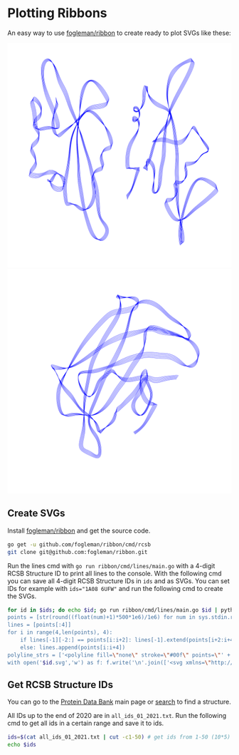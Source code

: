 # Plotting Ribbons

An easy way to use [fogleman/ribbon](https://github.com/fogleman/ribbon) to create ready to plot SVGs like these:

<img src="./examples/1A08.svg" width="800">

<img src="./examples/6UFW.svg" width="800">

## Create SVGs

Install [fogleman/ribbon](https://github.com/fogleman/ribbon) and get the source code.

```bash
go get -u github.com/fogleman/ribbon/cmd/rcsb
git clone git@github.com:fogleman/ribbon.git
```

Run the lines cmd with `go run ribbon/cmd/lines/main.go` with a 4-digit RCSB Structure ID to print all lines to the console. With the following cmd you can save all 4-digit RCSB Structure IDs in `ids` and as SVGs. You can set IDs for example with `ids="1A08 6UFW"` and run the following cmd to create the SVGs.

```bash
for id in $ids; do echo $id; go run ribbon/cmd/lines/main.go $id | python -c "import sys
points = [str(round((float(num)+1)*500*1e6)/1e6) for num in sys.stdin.read()[:-1].replace('\n',',').replace(';',',').split(',')]
lines = [points[:4]]
for i in range(4,len(points), 4):
    if lines[-1][-2:] == points[i:i+2]: lines[-1].extend(points[i+2:i+4])
    else: lines.append(points[i:i+4])
polyline_strs = ['<polyline fill=\"none\" stroke=\"#00f\" points=\"' + ' '.join(line) + '\"/>' for line in lines]
with open('$id.svg','w') as f: f.write('\n'.join(['<svg xmlns=\"http://www.w3.org/2000/svg\" height=\"26.45834cm\" viewBox=\"0 0 1000 1000\" width=\"26.45834cm\">']+polyline_strs+['</svg>']))"; done
```

## Get RCSB Structure IDs

You can go to the [Protein Data Bank](http://www.rcsb.org) main page or [search](http://www.rcsb.org/search?q=*) to find a structure.

All IDs up to the end of 2020 are in `all_ids_01_2021.txt`. Run the following cmd to get all ids in a certain range and save it to ids.

```bash
ids=$(cat all_ids_01_2021.txt | cut -c1-50) # get ids from 1-50 (10*5) get the first 10 ids
echo $ids
```